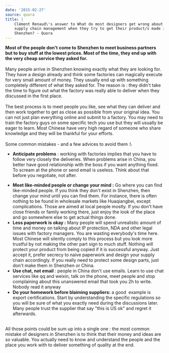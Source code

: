 ```yaml
---
date: '2015-02-27'
source: quora
title: |
    Clément Renaud\'s answer to What do most designers get wrong about
    supply chain management when they try to get their product/s made in
    Shenzhen? - Quora
---
```


**Most of the people don\'t** **come to Shenzhen to meet business
partners but to buy stuff at the lowest prices. Most of the time, they
end up with the very cheap service they asked for.**\
\
Many people arrive in Shenzhen knowing exactly what they are looking
for. They have a design already and think some factories can magically
execute for very small amount of money. They usually end up with
something completely different of what they asked for. The reason is :
they didn\'t take the time to figure out what the factory was really
able to deliver when they discussed in the first place.\
\
The best process is to meet people you like, see what they can deliver
and then work together to get as close as possible from your original
idea. You can not just plan everything online and submit to a factory.
You may need to train the factory guys on some specific tech you use but
they will usually be eager to learn. Most Chinese have very high regard
of someone who share knowledge and they will be thankful for your
efforts.\
\
Some common mistakes - and a few advices to avoid them :\

-   **Anticipate problems** : working with factories implies that you
    have to follow very closely the deliveries. When problems arise in
    China, you better have good relationship with the boss if you want
    anything fixed. To scream at the phone or send email is useless.
    Think about that before you negotiate, not after.

<!-- -->

-   **Meet like-minded people or change your mind :** Go where you can
    find like-minded people. If you think they don\'t exist in Shenzhen,
    then change your mind until you can find them. For instance, there
    is often nothing to be found in wholesale markets like Huaqiangbei,
    except complications. Those are aimed at local people mostly. If you
    don\'t have close friends or family working there, just enjoy the
    look of the place and go somewhere else to get actual things done.
-   **Less paperwork is okay :** Many people will spend unrealistic
    amount of time and money on talking about IP protection, NDA and
    other legal issues with factory managers. You are wasting
    everybody\'s time here. Most Chinese will silently comply to this
    process but you look more trustful by not making the other part sign
    to much stuff. Nothing will protect your product from being copied
    if it is successful anyway. Just accept it, prefer secrecy to naive
    paperwork and design your supply chain accordingly. If you really
    need to protect some design parts, just don\'t make them in Shenzhen
    or China.
-   **Use chat, not email** : people in China don\'t use emails. Learn
    to use chat services like qq and weixin, talk on the phone, meet
    people and stop complaining about this unanswered email that took
    you 2h to write. Nobody read it anyway
-   **Do your homework before blaiming suppliers:** a good  example is
    export certifications. Start by understanding the specific
    regulations so you will be sure of what you exactly need during the
    discussions later. Many people trust the supplier that say \"this is
    US ok\" and regret it afterwards.

\
All those points could be sum up into a single one : the most common
mistake of designers in Shenzhen is to think that their money and ideas
are so valuable. You actually need to know and understand the people and
the place you work with to deliver something of quality at the end.
